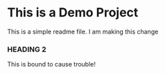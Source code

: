 # This is a Demo Project


This is a simple readme file. I am making this change 
### HEADING 2
This is bound to cause trouble!